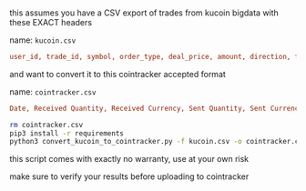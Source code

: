 ###

this assumes you have a CSV export of trades from kucoin bigdata with these EXACT headers

name: `kucoin.csv`

```ini
user_id, trade_id, symbol, order_type, deal_price, amount, direction, funds, fee_currency, fee,	created_at,	created_date
```


and want to convert it to this cointracker accepted format

name: `cointracker.csv`

```ini
Date, Received Quantity, Received Currency, Sent Quantity, Sent Currency, Fee Amount, Fee Currency
```	


```bash
rm cointracker.csv 
pip3 install -r requirements
python3 convert_kucoin_to_cointracker.py -f kucoin.csv -o cointracker.csv
```

this script comes with exactly no warranty, use at your own risk

make sure to verify your results before uploading to cointracker


